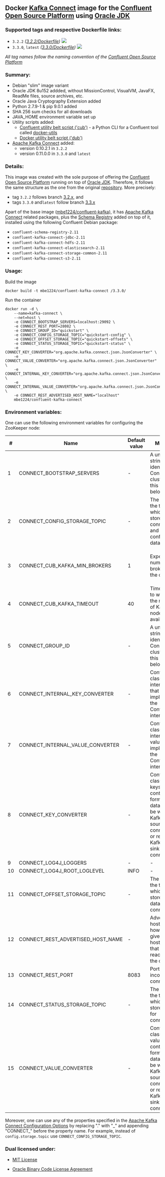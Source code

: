 ## Docker [Kafka Connect] image for the [Confluent Open Source Platform] using [Oracle JDK] ##

### Supported tags and respective Dockerfile links: ###

* ```3.2.2``` _\([3.2.2/Dockerfile]\)_
[![](https://images.microbadger.com/badges/image/mbe1224/confluent-kafka-connect:3.2.2.svg)](https://microbadger.com/images/mbe1224/confluent-kafka-connect:3.2.2 "")
* ```3.3.0```, ```latest``` _\([3.3.0/Dockerfile]\)_
[![](https://images.microbadger.com/badges/image/mbe1224/confluent--connect:3.3.0.svg)](https://microbadger.com/images/mbe1224/confluent-kafka-connect:3.3.0 "")

*All tag names follow the naming convention of the [Confluent Open Source Platform]*

### Summary: ###

- Debian "slim" image variant
- Oracle JDK 8u152 addded, without MissionControl, VisualVM, JavaFX, ReadMe files, source archives, etc.
- Oracle Java Cryptography Extension added
- Python 2.7.9-1 & pip 9.0.1 added
- SHA 256 sum checks for all downloads
- JAVA\_HOME environment variable set up
- Utility scripts added:
    - [Confluent utility belt script ('cub')] - a Python CLI for a Confluent tool called [docker-utils]
    - [Docker utility belt script ('dub')]
- [Apache Kafka Connect] added:
    - version 0.10.2.1 in ```3.2.2```
    - version 0.11.0.0 in ```3.3.0``` and ```latest```

### Details: ### 

This image was created with the sole purpose of offering the [Confluent Open Source Platform] running on top of [Oracle JDK].
Therefore, it follows the same structure as the one from the original [repository]. More precisely:
- tag ```3.2.2``` follows branch [3.2.x], and 
- tags ```3.3.0``` and```latest``` follow branch [3.3.x]


Apart of the base image ([mbe1224/confluent-kafka]), it has [Apache Kafka Connect] related packages, plus the [Schema Registry] added on top of it, installed using the following Confluent Debian package:
- ```confluent-schema-registry-2.11```
- ```confluent-kafka-connect-jdbc-2.11```
- ```confluent-kafka-connect-hdfs-2.11```
- ```confluent-kafka-connect-elasticsearch-2.11```
- ```confluent-kafka-connect-storage-common-2.11```
- ```confluent-kafka-connect-s3-2.11```

### Usage: ###

Build the image
```shell
docker build -t mbe1224/confluent-kafka-connect /3.3.0/
```

Run the container
```shell
docker run -d \
    --name=kafka-connect \
    --net=host \
    -e CONNECT_BOOTSTRAP_SERVERS=localhost:29092 \
    -e CONNECT_REST_PORT=28082 \
    -e CONNECT_GROUP_ID="quickstart" \
    -e CONNECT_CONFIG_STORAGE_TOPIC="quickstart-config" \
    -e CONNECT_OFFSET_STORAGE_TOPIC="quickstart-offsets" \
    -e CONNECT_STATUS_STORAGE_TOPIC="quickstart-status" \
    -e CONNECT_KEY_CONVERTER="org.apache.kafka.connect.json.JsonConverter" \
    -e CONNECT_VALUE_CONVERTER="org.apache.kafka.connect.json.JsonConverter" \
    -e CONNECT_INTERNAL_KEY_CONVERTER="org.apache.kafka.connect.json.JsonConverter" \
    -e CONNECT_INTERNAL_VALUE_CONVERTER="org.apache.kafka.connect.json.JsonConverter" \
    -e CONNECT_REST_ADVERTISED_HOST_NAME="localhost" 
    mbe1224/confluent-kafka-connect
```

### Environment variables: ###

One can use the following environment variables for configuring the ZooKeeper node:

| # | Name | Default value | Meaning | Comments |
|---|---|---|---|---|
| 1 | CONNECT\_BOOTSTRAP\_SERVERS | - | A unique string that identifies the Connect cluster group this worker belongs to | - |
| 2 | CONNECT\_CONFIG\_STORAGE\_TOPIC | - | The name of the topic in which to store connector and task configuration data | This must be the same for all workers with the same ```group.id``` |
| 3 | CONNECT\_CUB\_KAFKA\_MIN\_BROKERS | 1 | Expected number of brokers in the cluster | Check the [Confluent utility belt script ('cub')] - ```check_kafka_ready``` for more details |
| 4 | CONNECT\_CUB\_KAFKA\_TIMEOUT | 40 | Time in secs to wait for the number of Kafka nodes to be available | Check the [Confluent utility belt script ('cub')] - ```check_kafka_ready``` for more details |
| 5 | CONNECT\_GROUP\_ID | - | A unique string that identifies the Connect cluster group this worker belongs to | - |
| 6 | CONNECT\_INTERNAL\_KEY\_CONVERTER | - | Converter class for internal keys that implements the Converter interface | - |
| 7 | CONNECT\_INTERNAL\_VALUE\_CONVERTER | - | Converter class for internal values that implements the Converter interface | - |
| 8 | CONNECT\_KEY\_CONVERTER | - | Converter class for keys. This controls the format of the data that will be written to Kafka for source connectors or read from Kafka for sink connectors | - |
| 9 | CONNECT\_LOG4J\_LOGGERS | - | - | - |
| 10 | CONNECT\_LOG4J\_ROOT\_LOGLEVEL | INFO | - | - |
| 11 | CONNECT\_OFFSET\_STORAGE\_TOPIC | - | The name of the topic in which to store offset data for connectors | This must be the same for all workers with the same ```group.id``` |
| 12 | CONNECT\_REST\_ADVERTISED\_HOST\_NAME | - | Advertised host name is how Connect gives out a host name that can be reached by the client | - |
| 13 | CONNECT\_REST\_PORT | 8083 | Port for incomming connections | - |
| 14 | CONNECT\_STATUS\_STORAGE\_TOPIC | - | The name of the topic in which to store state for connectors | This must be the same for all workers with the same ```group.id``` |
| 15 | CONNECT\_VALUE\_CONVERTER | - | Converter class for values. This controls the format of the data that will be written to Kafka for source connectors or read from Kafka for sink connectors | - |

Moreover, one can use any of the properties specified in the [Apache Kafka Connect Configuration Options] by replacing "." with "\_" and appending "CONNECT\_" before the property name. For example, instead of ```config.storage.topic``` use ```CONNECT_CONFIG_STORAGE_TOPIC```.

### Dual licensed under: ###

* [MIT License]
* [Oracle Binary Code License Agreement]

   [docker-utils]: <https://github.com/confluentinc/cp-docker-images/tree/master/java>
   [Confluent Open Source Platform]: <https://www.confluent.io/product/confluent-open-source/>
   [Kafka Connect]: <https://kafka.apache.org/documentation/#connect>   
   [Apache Kafka Connect]: <https://kafka.apache.org/documentation/#connect>   
   [Apache Kafka Connect Configuration Options]: <https://kafka.apache.org/documentation/#connectconfigs>
   [Schema Registry]: <http://docs.confluent.io/current/schema-registry/docs/index.html>   
   [Oracle JDK]: <http://www.oracle.com/technetwork/java/javase/downloads/index.html>
   [3.2.2/Dockerfile]: <https://github.com/MihaiBogdanEugen/docker-confluent-kafka-connect/blob/master/3.2.2/Dockerfile>
   [3.3.0/Dockerfile]: <https://github.com/MihaiBogdanEugen/docker-confluent-kafka-connect/blob/master/3.3.0/Dockerfile>
   [Confluent utility belt script ('cub')]: <https://raw.githubusercontent.com/confluentinc/cp-docker-images/df0091f5437113d2764cabb7433eee25fba6a4b6/debian/base/include/cub>
   [Docker utility belt script ('dub')]: <https://raw.githubusercontent.com/confluentinc/cp-docker-images/df0091f5437113d2764cabb7433eee25fba6a4b6/debian/base/include/dub>  
   [repository]: <https://github.com/confluentinc/cp-docker-images>
   [3.2.x]: <https://github.com/confluentinc/cp-docker-images/tree/3.2.x>
   [3.3.x]: <https://github.com/confluentinc/cp-docker-images/tree/3.3.x>   
   [mbe1224/confluent-kafka]: <https://hub.docker.com/r/mbe1224/confluent-kafka/>
   [MIT License]: <https://raw.githubusercontent.com/MihaiBogdanEugen/docker-confluent-kafka-connect/master/LICENSE>
   [Oracle Binary Code License Agreement]: <https://raw.githubusercontent.com/MihaiBogdanEugen/docker-confluent-kafka-connect/master/Oracle_Binary_Code_License_Agreement%20for%20the%20Java%20SE%20Platform_Products_and_JavaFX>
